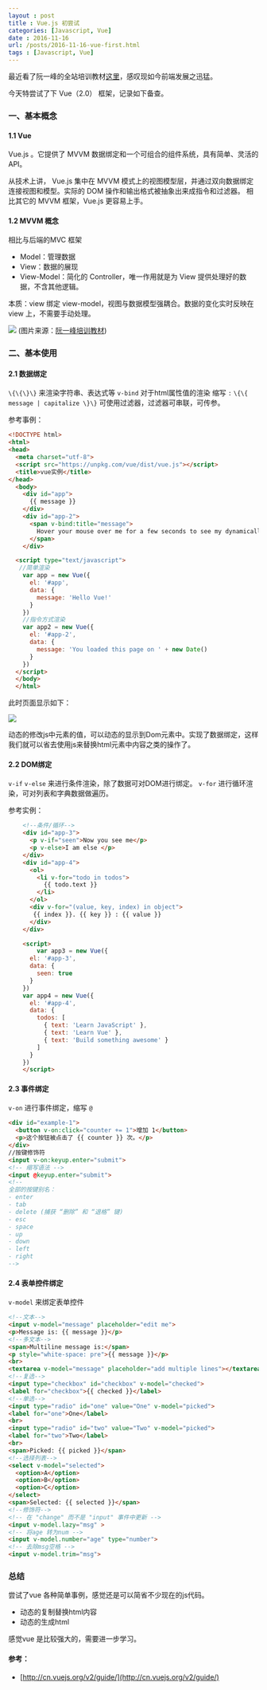 ```yaml
---
layout : post
title : Vue.js 初尝试
categories: [Javascript, Vue] 
date : 2016-11-16 
url: /posts/2016-11-16-vue-first.html 
tags : [Javascript, Vue] 
---
```


最近看了阮一峰的全站培训教材[这里](https://github.com/ruanyf/jstraining)，感叹现如今前端发展之迅猛。

今天特尝试了下 Vue（2.0） 框架，记录如下备查。

<!-- more -->
### 一、基本概念

#### 1.1 Vue

Vue.js 。它提供了 MVVM 数据绑定和一个可组合的组件系统，具有简单、灵活的 API。

从技术上讲， Vue.js 集中在 MVVM 模式上的视图模型层，并通过双向数据绑定连接视图和模型。实际的 DOM 操作和输出格式被抽象出来成指令和过滤器。
相比其它的 MVVM 框架，Vue.js 更容易上手。

#### 1.2 MVVM 概念

相比与后端的MVC 框架
- Model：管理数据
- View：数据的展现
- View-Model：简化的 Controller，唯一作用就是为 View 提供处理好的数据，不含其他逻辑。

本质：view 绑定 view-model，视图与数据模型强耦合。数据的变化实时反映在 view 上，不需要手动处理。

![](/static/imgs/mvvm.png)
(图片来源：[阮一峰培训教材](https://github.com/ruanyf/jstraining/blob/master/docs/images/mvvm.png))

### 二、基本使用

#### 2.1 数据绑定 

``\{\{\}\}`` 来渲染字符串、表达式等
``v-bind`` 对于html属性值的渲染 缩写 `:`
``\{\{ message | capitalize \}\}`` 可使用过滤器，过滤器可串联，可传参。

参考事例：
```html 
<!DOCTYPE html>
<html>
<head>
  <meta charset="utf-8">
  <script src="https://unpkg.com/vue/dist/vue.js"></script>
  <title>vue实例</title>
</head>
  <body>
    <div id="app">
      {{ message }}
    </div>
    <div id="app-2">
      <span v-bind:title="message">
        Hover your mouse over me for a few seconds to see my dynamically bound title!
      </span>
    </div>

  <script type="text/javascript">
   //简单渲染
    var app = new Vue({
      el: '#app',
      data: {
        message: 'Hello Vue!'
      }
    })
    //指令方式渲染
    var app2 = new Vue({
      el: '#app-2',
      data: {
        message: 'You loaded this page on ' + new Date()
      }
    })
  </script>
  </body>
  </html>

```

此时页面显示如下：

![](/static/imgs/sjbd.png)

动态的修改js中元素的值，可以动态的显示到Dom元素中。实现了数据绑定，这样我们就可以省去使用js来替换html元素中内容之类的操作了。

#### 2.2 DOM绑定

`v-if` `v-else` 来进行条件渲染，除了数据可对DOM进行绑定。
`v-for` 进行循环渲染，可对列表和字典数据做遍历。

参考实例：
```html
    <!--条件/循环-->
    <div id="app-3">
      <p v-if="seen">Now you see me</p>
      <p v-else>I am else </p>
    </div>
    <div id="app-4">
      <ol>
        <li v-for="todo in todos">
          {{ todo.text }}
        </li>
      </ol>
      <div v-for="(value, key, index) in object">
       {{ index }}. {{ key }} : {{ value }}
      </div>
    </div>

    <script>
        var app3 = new Vue({
      el: '#app-3',
      data: {
        seen: true
      }
    })
    var app4 = new Vue({
      el: '#app-4',
      data: {
        todos: [
          { text: 'Learn JavaScript' },
          { text: 'Learn Vue' },
          { text: 'Build something awesome' }
        ]
      }
    })
    </script>
```
#### 2.3 事件绑定

`v-on` 进行事件绑定，缩写 `@`


```html
<div id="example-1">
  <button v-on:click="counter += 1">增加 1</button>
  <p>这个按钮被点击了 {{ counter }} 次。</p>
</div>
//按键修饰符
<input v-on:keyup.enter="submit">
<!-- 缩写语法 -->
<input @keyup.enter="submit">
<!--
全部的按键别名：
- enter
- tab
- delete (捕获 “删除” 和 “退格” 键)
- esc
- space
- up
- down
- left
- right
-->
```

#### 2.4 表单控件绑定

`v-model` 来绑定表单控件

```html
<!--文本-->
<input v-model="message" placeholder="edit me">
<p>Message is: {{ message }}</p>
<!--多文本-->
<span>Multiline message is:</span>
<p style="white-space: pre">{{ message }}</p>
<br>
<textarea v-model="message" placeholder="add multiple lines"></textarea>
<!--复选-->
<input type="checkbox" id="checkbox" v-model="checked">
<label for="checkbox">{{ checked }}</label>
<!--单选-->
<input type="radio" id="one" value="One" v-model="picked">
<label for="one">One</label>
<br>
<input type="radio" id="two" value="Two" v-model="picked">
<label for="two">Two</label>
<br>
<span>Picked: {{ picked }}</span>
<!--选择列表-->
<select v-model="selected">
  <option>A</option>
  <option>B</option>
  <option>C</option>
</select>
<span>Selected: {{ selected }}</span>
<!--修饰符-->
<!-- 在 "change" 而不是 "input" 事件中更新 -->
<input v-model.lazy="msg" >
<!-- 将age 转为num -->
<input v-model.number="age" type="number">
<!-- 去除msg空格 -->
<input v-model.trim="msg">
```

 
### 总结

尝试了vue 各种简单事例，感觉还是可以简省不少现在的js代码。

- 动态的复制替换html内容
- 动态的生成html 

感觉vue 是比较强大的，需要进一步学习。


#### 参考：

* [http://cn.vuejs.org/v2/guide/](http://cn.vuejs.org/v2/guide/)